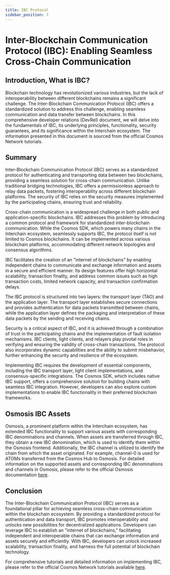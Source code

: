 ```yaml
---
title: IBC Protocol
sidebar_position: 7
---
```


# Inter-Blockchain Communication Protocol (IBC): Enabling Seamless Cross-Chain Communication

## Introduction, What is IBC?
Blockchain technology has revolutionized various industries, but the lack of interoperability between different blockchains remains a significant challenge. The Inter-Blockchain Communication Protocol (IBC) offers a standardized solution to address this challenge, enabling seamless communication and data transfer between blockchains. In this comprehensive developer relations (DevRel) document, we will delve into the fundamentals of IBC, its underlying principles, functionality, security guarantees, and its significance within the Interchain ecosystem. The information presented in this document is sourced from the official Cosmos Network tutorials.

## Summary
Inter-Blockchain Communication Protocol (IBC) serves as a standardized protocol for authenticating and transporting data between two blockchains, providing a seamless solution for cross-chain communication. Unlike traditional bridging technologies, IBC offers a permissionless approach to relay data packets, fostering interoperability across different blockchain platforms. The security of IBC relies on the security measures implemented by the participating chains, ensuring trust and reliability.

Cross-chain communication is a widespread challenge in both public and application-specific blockchains. IBC addresses this problem by introducing a common protocol and framework for standardized inter-blockchain communication. While the Cosmos SDK, which powers many chains in the Interchain ecosystem, seamlessly supports IBC, the protocol itself is not limited to Cosmos blockchains. It can be implemented across various blockchain platforms, accommodating different network topologies and consensus algorithms.

IBC facilitates the creation of an "internet of blockchains" by enabling independent chains to communicate and exchange information and assets in a secure and efficient manner. Its design features offer high horizontal scalability, transaction finality, and address common issues such as high transaction costs, limited network capacity, and transaction confirmation delays.

The IBC protocol is structured into two layers: the transport layer (TAO) and the application layer. The transport layer establishes secure connections and provides authentication for data packets transmitted between chains, while the application layer defines the packaging and interpretation of these data packets by the sending and receiving chains.

Security is a critical aspect of IBC, and it is achieved through a combination of trust in the participating chains and the implementation of fault isolation mechanisms. IBC clients, light clients, and relayers play pivotal roles in verifying and ensuring the validity of cross-chain transactions. The protocol also incorporates dynamic capabilities and the ability to submit misbehavior, further enhancing the security and resilience of the ecosystem.

Implementing IBC requires the development of essential components, including the IBC transport layer, light client implementations, and consensus-specific integrations. The Cosmos SDK, which includes native IBC support, offers a comprehensive solution for building chains with seamless IBC integration. However, developers can also explore custom implementations to enable IBC functionality in their preferred blockchain frameworks.

## Osmosis IBC Assets
Osmosis, a prominent platform within the Interchain ecosystem, has extended IBC functionality to support various assets with corresponding IBC denominations and channels. When assets are transferred through IBC, they obtain a new IBC denomination, which is used to identify them within the Osmosis frontend. Additionally, the IBC channel is utilized to identify the chain from which the asset originated. For example, channel-0 is used for ATOMs transferred from the Cosmos Hub to Osmosis. For detailed information on the supported assets and corresponding IBC denominations and channels in Osmosis, please refer to the official Osmosis documentation [here](https://docs.osmosis.zone/osmosis-core/asset-info/).

## Conclusion
The Inter-Blockchain Communication Protocol (IBC) serves as a foundational pillar for achieving seamless cross-chain communication within the blockchain ecosystem. By providing a standardized protocol for authentication and data transport, IBC promotes interoperability and unlocks new possibilities for decentralized applications. Developers can leverage IBC to establish an "internet of blockchains," facilitating independent and interoperable chains that can exchange information and assets securely and efficiently. With IBC, developers can unlock increased scalability, transaction finality, and harness the full potential of blockchain technology.

For comprehensive tutorials and detailed information on implementing IBC, please refer to the official Cosmos Network tutorials available [here](https://tutorials.cosmos.network/academy/3-ibc/1-what-is-ibc.html).
